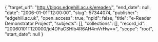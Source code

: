 {
  "target_url": "http://blogs.edgehill.ac.uk/ereader/", 
  "end_date": null, 
  "date": "2006-01-01T12:00:00", 
  "slug": 57344074, 
  "publisher": "edgehill.ac.uk", 
  "open_access": true, 
  "npld": false, 
  "title": "e-Reader Demonstrator Project", 
  "subjects": [], 
  "collections": [], 
  "record_id": "20060101T120000/jd4DFaCSHlb4R6AH4mVrHw==", 
  "scope": "root", 
  "start_date": null
}

